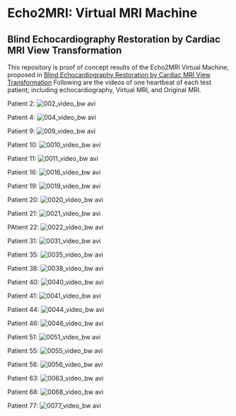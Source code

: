 # Echo2MRI: Virtual MRI Machine
##  Blind Echocardiography Restoration by Cardiac MRI View Transformation


This repository is proof of concept results of the Echo2MRI Virtual Machine, proposed in [Blind Echocardiography Restoration by Cardiac MRI View Transformation](https://www.overleaf.com/read/qbznskwxfsqh#e13d45)
Following are the videos of one heartbeat of each test patient; including echocardiography, Virtual MRI, and Original MRI. 


Patient 2:
![002_video_bw avi](https://github.com/user-attachments/assets/0bef3475-7b57-4f97-8d8f-8686e96e5a48)


Patient 4:
![004_video_bw avi](https://github.com/user-attachments/assets/8a78e4af-cad0-46fd-9d3c-0d280bc3d470)


Patient 9:
![009_video_bw avi](https://github.com/user-attachments/assets/c63eb217-5fdc-4622-b2c3-dbda0fcf3195)


Patient 10:
![0010_video_bw avi](https://github.com/user-attachments/assets/2f90af7b-c9a4-4736-af10-a541637d769d)


Patient 11:
![0011_video_bw avi](https://github.com/user-attachments/assets/5b903368-7408-401d-b997-40dbeaa56526)


Patient 16:
![0016_video_bw avi](https://github.com/user-attachments/assets/9ea75aaa-b3d4-43d3-928d-82401fd1cd50)


Patient 19:
![0019_video_bw avi](https://github.com/user-attachments/assets/e7be3502-1866-4299-9261-7cc712a1c4af)


Patient 20:
![0020_video_bw avi](https://github.com/user-attachments/assets/becb7cf5-9c42-4665-b2b5-b0262086f803)


Patient 21:
![0021_video_bw avi](https://github.com/user-attachments/assets/5ee399fd-3962-496b-a9b2-be41d738ecca)


PAtient 22:
![0022_video_bw avi](https://github.com/user-attachments/assets/a5216cda-6648-46f7-9eab-afd8ff78dcd5)


Patient 31:
![0031_video_bw avi](https://github.com/user-attachments/assets/3ed14494-55ec-4e41-8547-303fe1f39b98)


Patient 35:
![0035_video_bw avi](https://github.com/user-attachments/assets/46c990ba-c2e9-42c6-aba5-1eba68dbef49)


Patient 38:
![0038_video_bw avi](https://github.com/user-attachments/assets/5244d164-406c-4cb8-8d4a-4cfd309da430)


Patient 40:
![0040_video_bw avi](https://github.com/user-attachments/assets/cbfa5215-6047-4ee0-acca-f1c282671b72)


Patient 41:
![0041_video_bw avi](https://github.com/user-attachments/assets/6a19111b-dcea-44d4-95f6-a8053a7c0067)


Patient 44:
![0044_video_bw avi](https://github.com/user-attachments/assets/858f396b-a098-4f5d-9e99-057cdf571de1)


Patient 46:
![0046_video_bw avi](https://github.com/user-attachments/assets/24dbf7f3-ba8d-4e2e-9833-cec534536b65)


Patient 51:
![0051_video_bw avi](https://github.com/user-attachments/assets/46612d5d-0eb2-40be-902b-b852e5b80af0)


Patient 55:
![0055_video_bw avi](https://github.com/user-attachments/assets/55db511e-db8a-47bd-ae0d-94278f66fb6d)


Patient 56:
![0056_video_bw avi](https://github.com/user-attachments/assets/66cbabfd-c30f-4c77-9801-ccea4b5a7880)


Patient 63:
![0063_video_bw avi](https://github.com/user-attachments/assets/15b6978d-c0f5-4a04-93d1-5e1204de1727)


Patient 68:
![0068_video_bw avi](https://github.com/user-attachments/assets/4becd6b3-1915-4337-9cb2-cde7d9fcb3a9)


Patient 77:
![0077_video_bw avi](https://github.com/user-attachments/assets/1c4419cb-3d47-4940-822b-bc5c31610698)






